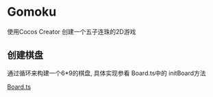 # Gomoku

使用Cocos Creator 创建一个五子连珠的2D游戏

## 创建棋盘

  通过循环来构建一个6*9的棋盘, 具体实现参看 Board.ts中的 initBoard方法

  [Board.ts](/assets/scripts/Board.ts "initBoad方法")
